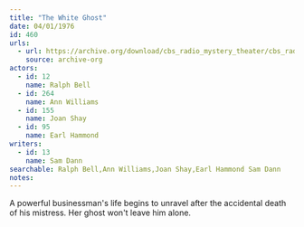 ```yaml
---
title: "The White Ghost"
date: 04/01/1976
id: 460
urls: 
  - url: https://archive.org/download/cbs_radio_mystery_theater/cbs_radio_mystery_theater-0451-0500.zip/cbs_radio_mystery_theater-0451-0500%2Fcbsrmt_0460_the_white_ghost.mp3
    source: archive-org
actors:  
  - id: 12
    name: Ralph Bell  
  - id: 264
    name: Ann Williams  
  - id: 155
    name: Joan Shay  
  - id: 95
    name: Earl Hammond
writers:  
  - id: 13
    name: Sam Dann
searchable: Ralph Bell,Ann Williams,Joan Shay,Earl Hammond Sam Dann
notes:  
---
```

A powerful businessman's life begins to unravel after the accidental death of his mistress. Her ghost won't leave him alone.